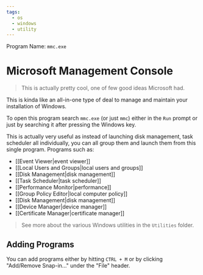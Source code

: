 ```yaml
---
tags:
  - os
  - windows
  - utility
---
```

Program Name: `mmc.exe`

# Microsoft Management Console

>This is actually pretty cool, one of few good ideas Microsoft had.

This is kinda like an all-in-one type of deal to manage and maintain your installation of Windows.

To open this program search `mmc.exe` (or just `mmc`) either in the `Run` prompt or just by searching it after pressing the Windows key.

This is actually very useful as instead of launching disk management, task scheduler all individually, you can all group them and launch them from this single program. Programs such as:

- [[Event Viewer|event viewer]]
- [[Local Users and Groups|local users and groups]]
- [[Disk Management|disk management]]
- [[Task Scheduler|task scheduler]]
- [[Performance Monitor|performance]]
- [[Group Policy Editor|local computer policy]]
- [[Disk Management|disk management]]
- [[Device Manager|device manager]]
- [[Certificate Manager|certificate manager]]

>See more about the various Windows utilities in the `Utilities` folder.

## Adding Programs

You can add programs either by hitting `CTRL + M` or by clicking "Add/Remove Snap-in..." under the "File" header.
